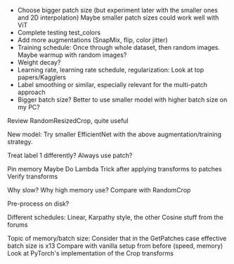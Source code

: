- Choose bigger patch size (but experiment later with the smaller ones and 2D interpolation)
  Maybe smaller patch sizes could work well with ViT
- Complete testing test_colors
- Add more augmentations (SnapMix, flip, color jitter)
- Training schedule: Once through whole dataset, then random images. Maybe warmup with random images?
- Weight decay?
- Learning rate, learning rate schedule, regularization: Look at top papers/Kagglers  
- Label smoothing or similar, especially relevant for the multi-patch approach
- Bigger batch size? Better to use smaller model with higher batch size on my PC?

Review RandomResizedCrop, quite useful

New model:
Try smaller EfficientNet with the above augmentation/training strategy.

Treat label 1 differently? Always use patch?

Pin memory
Maybe Do Lambda Trick after applying transforms to patches
Verify transforms

Why slow?
Why high memory use?
Compare with RandomCrop

Pre-process on disk?

Different schedules: Linear, Karpathy style, the other Cosine stuff from the forums

Topic of memory/batch size: Consider that in the GetPatches case effective batch size is x13
Compare with vanilla setup from before (speed, memory)
Look at PyTorch's implementation of the Crop transforms
